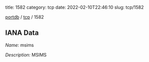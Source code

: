 title: 1582
category: tcp
date: 2022-02-10T22:46:10
slug: tcp/1582

[portdb](/) / [tcp](/category/tcp.html) / 1582


## IANA Data

_Name:_ msims

_Description:_ MSIMS

